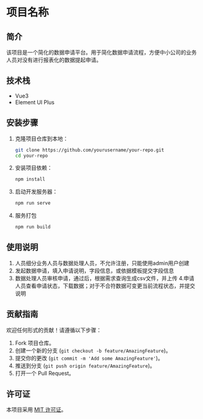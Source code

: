 # 项目名称

## 简介
该项目是一个简化的数据申请平台。用于简化数据申请流程，方便中小公司的业务人员对没有进行报表化的数据提起申请。

## 技术栈
- Vue3
- Element UI Plus

## 安装步骤
1. 克隆项目仓库到本地：
   ```bash
   git clone https://github.com/yourusername/your-repo.git
   cd your-repo
   ```
2. 安装项目依赖：
   ```bash
   npm install
   ```
3. 启动开发服务器：
   ```bash
   npm run serve
   ```
4. 服务打包
   ```bash
   npm run build
   ```

## 使用说明
1. 人员细分业务人员与数据处理人员，不允许注册，只能使用admin用户创建
2. 发起数据申请，填入申请说明，字段信息，或依据模板提交字段信息
3. 数据处理人员审核申请，通过后，根据需求查询生成csv文件，并上传
4.申请人员查看申请状态，下载数据；对于不合符数据可变更当前流程状态，并提交说明

## 贡献指南
欢迎任何形式的贡献！请遵循以下步骤：
1. Fork 项目仓库。
2. 创建一个新的分支 (`git checkout -b feature/AmazingFeature`)。
3. 提交你的更改 (`git commit -m 'Add some AmazingFeature'`)。
4. 推送到分支 (`git push origin feature/AmazingFeature`)。
5. 打开一个 Pull Request。

## 许可证
本项目采用 [MIT 许可证](LICENSE)。